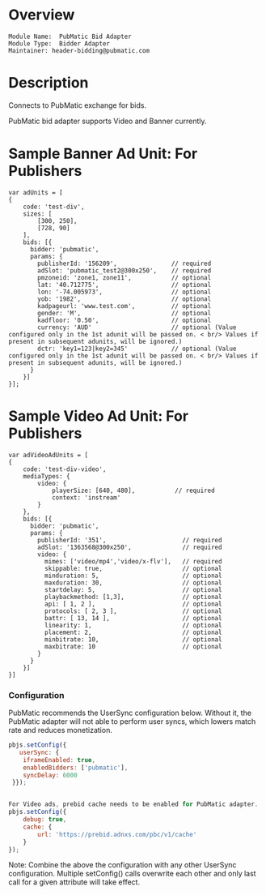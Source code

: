# Overview

```
Module Name:  PubMatic Bid Adapter
Module Type:  Bidder Adapter
Maintainer: header-bidding@pubmatic.com
```

# Description

Connects to PubMatic exchange for bids.

PubMatic bid adapter supports Video and Banner currently.

# Sample Banner Ad Unit: For Publishers
```
var adUnits = [
{
    code: 'test-div',    
    sizes: [
        [300, 250],
        [728, 90]
    ],     
    bids: [{
      bidder: 'pubmatic',
      params: {
        publisherId: '156209',               // required
        adSlot: 'pubmatic_test2@300x250',    // required
        pmzoneid: 'zone1, zone11',           // optional
        lat: '40.712775',                    // optional
        lon: '-74.005973',                   // optional
        yob: '1982',                         // optional
        kadpageurl: 'www.test.com',          // optional							
        gender: 'M',                         // optional
        kadfloor: '0.50',                    // optional
        currency: 'AUD'                      // optional (Value configured only in the 1st adunit will be passed on. < br/> Values if present in subsequent adunits, will be ignored.)
        dctr: 'key1=123|key2=345'            // optional (Value configured only in the 1st adunit will be passed on. < br/> Values if present in subsequent adunits, will be ignored.)
      }
    }]
}];
```

# Sample Video Ad Unit: For Publishers
```
var adVideoAdUnits = [
{
    code: 'test-div-video',
    mediaTypes: {
        video: {
            playerSize: [640, 480],           // required
            context: 'instream'
        }
    },
    bids: [{
      bidder: 'pubmatic',
      params: {
        publisherId: '351',                     // required
        adSlot: '1363568@300x250',              // required
        video: {
          mimes: ['video/mp4','video/x-flv'],   // required
          skippable: true,                      // optional
          minduration: 5,                       // optional
          maxduration: 30,                      // optional
          startdelay: 5,                        // optional
          playbackmethod: [1,3],                // optional
          api: [ 1, 2 ],                        // optional
          protocols: [ 2, 3 ],                  // optional
          battr: [ 13, 14 ],                    // optional
          linearity: 1,                         // optional
          placement: 2,                         // optional
          minbitrate: 10,                       // optional
          maxbitrate: 10                        // optional
        }
      }
    }]
}]
```

### Configuration

PubMatic recommends the UserSync configuration below.  Without it, the PubMatic adapter will not able to perform user syncs, which lowers match rate and reduces monetization.

```javascript
pbjs.setConfig({
   userSync: {
    iframeEnabled: true,
    enabledBidders: ['pubmatic'],
    syncDelay: 6000
 }});


For Video ads, prebid cache needs to be enabled for PubMatic adapter.
pbjs.setConfig({
    debug: true,
    cache: {
        url: 'https://prebid.adnxs.com/pbc/v1/cache'
    }
});

```
Note: Combine the above the configuration with any other UserSync configuration.  Multiple setConfig() calls overwrite each other and only last call for a given attribute will take effect.

